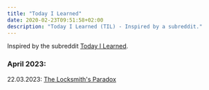 ```yaml
---
title: "Today I Learned"
date: 2020-02-23T09:51:58+02:00
description: "Today I Learned (TIL) - Inspired by a subreddit."
---
```

Inspired by the subreddit [Today I Learned](https://www.reddit.com/r/todayilearned/).


### April 2023:

22.03.2023: <a href = "https://thefinancialbodyguard.com/the-locksmiths-paradox/" target = "_blank">The Locksmith's Paradox</a><br>